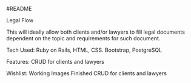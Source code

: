 #README

Legal Flow

This will ideally allow both clients and/or lawyers to fill legal documents dependent on the topic and requirements for such document.

Tech Used:
Ruby on Rails, HTML, CSS. Bootstrap, PostgreSQL

Features:
CRUD for clients and lawyers

Wishlist:
Working Images
Finished CRUD for clients and lawyers





